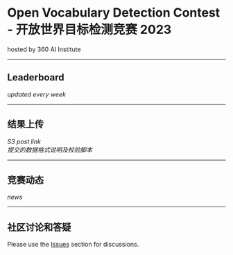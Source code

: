 
# Open Vocabulary Detection Contest - 开放世界目标检测竞赛 2023
hosted by 360 AI Institute

---
## Leaderboard
*updated every week*

---
## 结果上传
*S3 post link*     
*提交的数据格式说明及校验脚本*

---
## 竞赛动态
*news*

---
## 社区讨论和答疑
Please use the [Issues](https://github.com/360CVGroup/OVD_Contest/issues) section for discussions.
